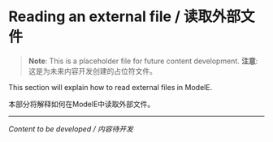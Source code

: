 # Reading an external file / 读取外部文件

> **Note**: This is a placeholder file for future content development.
> **注意**: 这是为未来内容开发创建的占位符文件。

This section will explain how to read external files in ModelE.

本部分将解释如何在ModelE中读取外部文件。

---

*Content to be developed / 内容待开发*
